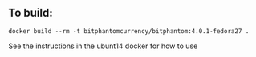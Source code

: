 To build:
---
    docker build --rm -t bitphantomcurrency/bitphantom:4.0.1-fedora27 .

See the instructions in the ubunt14 docker for how to use

